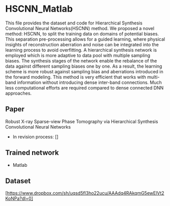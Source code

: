 # HSCNN_Matlab
This file provides the dataset and code for Hierarchical Synthesis Convolutional Neural Networks(HSCNN) method. We proposed	a novel method: HSCNN, to split the training data on domains of potential biases. This separation pre-processing allows for a guided learning, where physical insights of reconstruction aberration and noise can be integrated into the learning process to avoid overfitting. A hierarchical synthesis network is employed which is more adaptive to data pool with multiple sampling biases. The synthesis stages of the network enable the rebalance of the data against different sampling biases one by one. As a result, the learning scheme is more robust against sampling bias and aberrations introduced in the forward modeling. This method is very efficient that works with multi-band information without introducing dense inter-band connections. Much less computational efforts are required compared to dense connected DNN approaches. 

## Paper
Robust X-ray Sparse-view Phase Tomography via Hierarchical Synthesis Convolutional Neural Networks
- In revision process: []

## Trained network
- Matlab

## Dataset
[https://www.dropbox.com/sh/uqsd5fl3ho22ucu/AAAdq4RAkqmG5ewElVt2KoNPa?dl=0]
